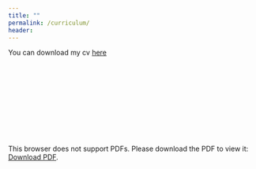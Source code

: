 ```yaml
---
title: ""
permalink: /curriculum/
header:
---
```


You can download my cv <a href="/images/CV_Riega_Esp.pdf" target="_blank">here</a>

<object data="/images/CV_Riega_Esp.pdf" type="application/pdf" width="700px" height="700px">
    <embed src="/images/CV_Riega_Esp.pdf">
        <p>This browser does not support PDFs. Please download the PDF to view it: <a href="/images/CV_Riega_Esp.pdf">Download PDF</a>.</p>
    </embed>
</object>
